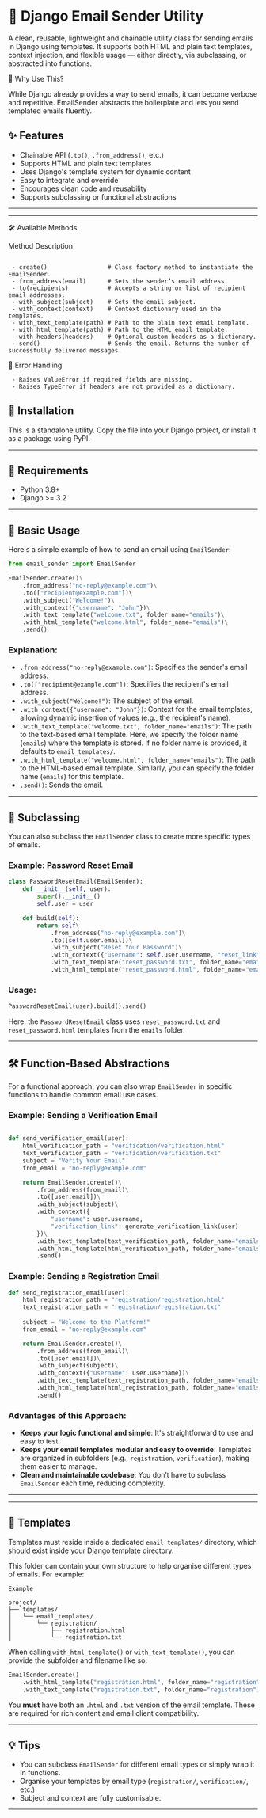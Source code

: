 # 📧 Django Email Sender Utility

A clean, reusable, lightweight and chainable utility class for sending emails in Django using templates. It supports both HTML and plain text templates, context injection, and flexible usage — either directly, via subclassing, or abstracted into functions.


🧠 Why Use This?

While Django already provides a way to send emails, it can become verbose and repetitive. EmailSender abstracts the boilerplate and lets you send templated emails fluently.


## ✨ Features

- Chainable API (`.to()`, `.from_address()`, etc.)
- Supports HTML and plain text templates
- Uses Django's template system for dynamic content
- Easy to integrate and override
- Encourages clean code and reusability
- Supports subclassing or functional abstractions

---


---

🛠 Available Methods

Method	Description
```

 - create()	                # Class factory method to instantiate the EmailSender.
 - from_address(email)	    # Sets the sender’s email address.
 - to(recipients)	        # Accepts a string or list of recipient email addresses.
 - with_subject(subject)	# Sets the email subject.
 - with_context(context)	# Context dictionary used in the templates.
 - with_text_template(path)	# Path to the plain text email template.
 - with_html_template(path)	# Path to the HTML email template.
 - with_headers(headers)	# Optional custom headers as a dictionary.
 - send()	                # Sends the email. Returns the number of successfully delivered messages.
```


🚨 Error Handling

```
 - Raises ValueError if required fields are missing.
 - Raises TypeError if headers are not provided as a dictionary.

```

## 🚀 Installation

This is a standalone utility. Copy the file into your Django project, or install it as a package using PyPI.

---

## 🧩 Requirements

- Python 3.8+
- Django >= 3.2

---

## 🧪 Basic Usage

Here's a simple example of how to send an email using `EmailSender`:

```python
from email_sender import EmailSender

EmailSender.create()\
    .from_address("no-reply@example.com")\
    .to(["recipient@example.com"])\  
    .with_subject("Welcome!")\
    .with_context({"username": "John"})\
    .with_text_template("welcome.txt", folder_name="emails")\
    .with_html_template("welcome.html", folder_name="emails")\
    .send()
```

### Explanation:

- `.from_address("no-reply@example.com")`: Specifies the sender's email address.
- `.to(["recipient@example.com"])`: Specifies the recipient's email address.
- `.with_subject("Welcome!")`: The subject of the email.
- `.with_context({"username": "John"})`: Context for the email templates, allowing dynamic insertion of values (e.g., the recipient's name).
- `.with_text_template("welcome.txt", folder_name="emails")`: The path to the text-based email template. Here, we specify the folder name (`emails`) where the template is stored. If no folder name is provided, it defaults to `email_templates/`.
- `.with_html_template("welcome.html", folder_name="emails")`: The path to the HTML-based email template. Similarly, you can specify the folder name (`emails`) for this template.
- `.send()`: Sends the email.

---

## 🧱 Subclassing

You can also subclass the `EmailSender` class to create more specific types of emails.

### Example: Password Reset Email

```python
class PasswordResetEmail(EmailSender):
    def __init__(self, user):
        super().__init__()
        self.user = user

    def build(self):
        return self\
            .from_address("no-reply@example.com")\
            .to([self.user.email])\
            .with_subject("Reset Your Password")\
            .with_context({"username": self.user.username, "reset_link": generate_reset_link(self.user)})\
            .with_text_template("reset_password.txt", folder_name="emails")\
            .with_html_template("reset_password.html", folder_name="emails")
```

### Usage:

```python
PasswordResetEmail(user).build().send()
```

Here, the `PasswordResetEmail` class uses `reset_password.txt` and `reset_password.html` templates from the `emails` folder.

---

## 🛠️ Function-Based Abstractions

For a functional approach, you can also wrap `EmailSender` in specific functions to handle common email use cases.

### Example: Sending a Verification Email

```python

def send_verification_email(user):
    html_verification_path = "verification/verification.html"
    text_verification_path = "verification/verification.txt"
    subject = "Verify Your Email"
    from_email = "no-reply@example.com"

    return EmailSender.create()\
        .from_address(from_email)\
        .to([user.email])\
        .with_subject(subject)\
        .with_context({
            "username": user.username,
            "verification_link": generate_verification_link(user)
        })\
        .with_text_template(text_verification_path, folder_name="emails")\
        .with_html_template(html_verification_path, folder_name="emails")\
        .send()
```

### Example: Sending a Registration Email

```python
def send_registration_email(user):
    html_registration_path = "registration/registration.html"
    text_registration_path = "registration/registration.txt"
    
    subject = "Welcome to the Platform!"
    from_email = "no-reply@example.com"

    return EmailSender.create()\
        .from_address(from_email)\
        .to([user.email])\
        .with_subject(subject)\
        .with_context({"username": user.username})\
        .with_text_template(text_registration_path, folder_name="emails")\
        .with_html_template(html_registration_path, folder_name="emails")\
        .send()
```

### Advantages of this Approach:

- **Keeps your logic functional and simple**: It's straightforward to use and easy to test.
- **Keeps your email templates modular and easy to override**: Templates are organized in subfolders (e.g., `registration`, `verification`), making them easier to manage.
- **Clean and maintainable codebase**: You don’t have to subclass `EmailSender` each time, reducing complexity.

---


---

## 📁 Templates

Templates must reside inside a dedicated `email_templates/` directory, which should exist inside your Django template directory.

This folder can contain your own structure to help organise different types of emails. For example:

```
Example

project/
├── templates/
│   └── email_templates/
│       └── registration/
│           ├── registration.html
│           └── registration.txt
```

When calling `with_html_template()` or `with_text_template()`, you can provide the subfolder and filename like so:

```python
EmailSender.create()
    .with_html_template("registration.html", folder_name="registration")
    .with_text_template("registration.txt", folder_name="registration")
```

You **must** have both an `.html` and `.txt` version of the email template. These are required for rich content and email client compatibility.

---


## 💡 Tips

- You can subclass `EmailSender` for different email types or simply wrap it in functions.
- Organise your templates by email type (`registration/`, `verification/`, etc.)
- Subject and context are fully customisable.

---

